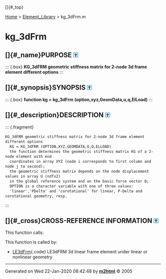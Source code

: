 []{#_top}

<div>

[Home](../FEDEASLab.html) \> [Element_Library](FEDEASLab.html) \>
kg_3dFrm.m

</div>

# kg_3dFrm

## []{#_name}PURPOSE [![\^](../up.png)](#_top)

::: {.box}
**KG_3dFRM geometric stiffness matrix for 2-node 3d frame element
different options**
:::

## []{#_synopsis}SYNOPSIS [![\^](../up.png)](#_top)

::: {.box}
**function kg = kg_3dFrm (option,xyz,GeomData,u,q,ElLoad)**
:::

## []{#_description}DESCRIPTION [![\^](../up.png)](#_top)

::: {.fragment}
``` {.comment}
KG_3dFRM geometric stiffness matrix for 2-node 3d frame element different options
  KG = KG_3dFRM (OPTION,XYZ,GEOMDATA,U,Q,ELLOAD)
  the function determines the geometric stiffness matrix KG of a 2-node element with end
  coordinates in array XYZ (node i corresponds to first column and node j to second);
  the geometric stiffness matrix depends on the node displacement values in array U (ndfx2)
  in the global reference system and on the basic force vector Q;
  OPTION is a character variable with one of three values:
  'linear','PDelta' and 'corotational' for linear, P-Delta and corotational geometry, resp.
```
:::

## []{#_cross}CROSS-REFERENCE INFORMATION [![\^](../up.png)](#_top)

This function calls:

This function is called by:

-   [LE3dFrm](LE3dFrm.html "function ElemResp = LE3dFrm (action,el_no,xyz,ElemData,ElemState)"){.code}
    LE3dFRM 3d linear frame element under linear or nonlinear geometry

------------------------------------------------------------------------

Generated on Wed 22-Jan-2020 08:42:48 by
**[m2html](http://www.artefact.tk/software/matlab/m2html/ "Matlab Documentation in HTML")**
© 2005
